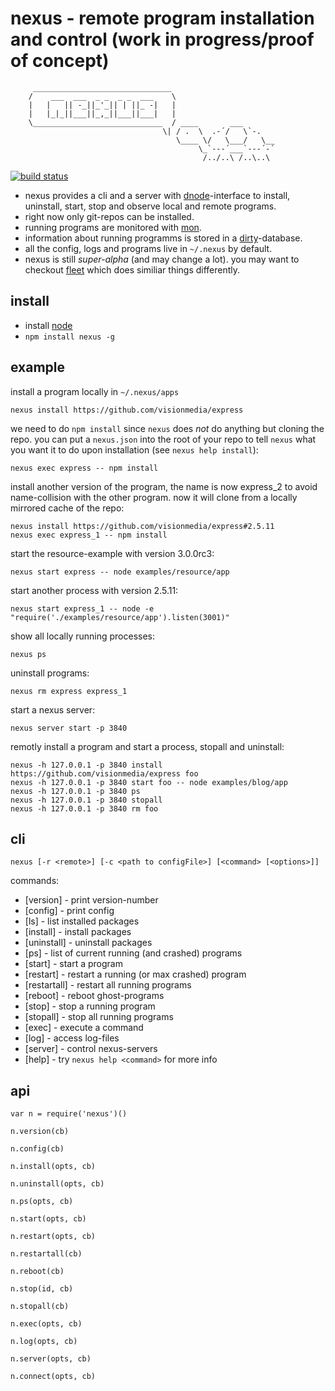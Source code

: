 # nexus - remote program installation and control (work in progress/proof of concept)

         _______________________________
        /    ___  ___  _ _  _ _  ___    \
        |   |   || -_||_'_|| | ||_ -|   |
        |   |_|_||___||_,_||___||___|   |
        \_____________________________  / ____       ___
                                      \| / .  \  .-´/   \`-.
                                         \____ \/   \___/   \__
                                              \_`---´___`---´-´
                                               /../..\ /..\..\

[![build status](https://secure.travis-ci.org/guybrush/nexus.png)](http://travis-ci.org/guybrush/nexus)

* nexus provides a cli and a server with [dnode]-interface to install,
  uninstall, start, stop and observe local and remote programs.
* right now only git-repos can be installed.
* running programs are monitored with [mon].
* information about running programms is stored in a [dirty]-database.
* all the config, logs and programs live in `~/.nexus` by default.
* nexus is still *super-alpha* (and may change a lot). you may want to 
  checkout [fleet] which does similiar things differently.

[node]: http://nodejs.org
[dnode]: https://github.com/substack/dnode
[mon]: https://github.com/visionmedia/mon
[dirty]: https://github.com/felixge/node-dirty
[fleet]: https://github.com/substack/fleet

## install

* install [node]
* `npm install nexus -g`

## example

install a program locally in `~/.nexus/apps`

    nexus install https://github.com/visionmedia/express
   
we need to do `npm install` since `nexus` does *not* do anything but cloning
the repo. you can put a `nexus.json` into the root of your repo to tell `nexus`
what you want it to do upon installation (see `nexus help install`):
    
    nexus exec express -- npm install
    
install another version of the program, the name is now express_2 to avoid 
name-collision with the other program. now it will clone from a locally 
mirrored cache of the repo:
   
    nexus install https://github.com/visionmedia/express#2.5.11
    nexus exec express_1 -- npm install
 
start the resource-example with version 3.0.0rc3:

    nexus start express -- node examples/resource/app

start another process with version 2.5.11:
    
    nexus start express_1 -- node -e "require('./examples/resource/app').listen(3001)"

show all locally running processes:    

    nexus ps
    
uninstall programs:

    nexus rm express express_1
    
start a nexus server:

    nexus server start -p 3840
    
remotly install a program and start a process, stopall and uninstall:

    nexus -h 127.0.0.1 -p 3840 install https://github.com/visionmedia/express foo
    nexus -h 127.0.0.1 -p 3840 start foo -- node examples/blog/app
    nexus -h 127.0.0.1 -p 3840 ps
    nexus -h 127.0.0.1 -p 3840 stopall
    nexus -h 127.0.0.1 -p 3840 rm foo

## cli

    nexus [-r <remote>] [-c <path to configFile>] [<command> [<options>]]

commands:

* [version] - print version-number
* [config] - print config
* [ls] - list installed packages
* [install] - install packages
* [uninstall] - uninstall packages
* [ps] - list of current running (and crashed) programs
* [start] - start a program
* [restart] - restart a running (or max crashed) program
* [restartall] - restart all running programs
* [reboot] - reboot ghost-programs
* [stop] - stop a running program
* [stopall] - stop all running programs
* [exec] - execute a command
* [log] - access log-files
* [server] - control nexus-servers
* [help] - try `nexus help <command>` for more info

## api

```
var n = require('nexus')()

n.version(cb)

n.config(cb)

n.install(opts, cb)

n.uninstall(opts, cb)

n.ps(opts, cb)

n.start(opts, cb)

n.restart(opts, cb)

n.restartall(cb)

n.reboot(cb)

n.stop(id, cb)

n.stopall(cb)

n.exec(opts, cb)

n.log(opts, cb)

n.server(opts, cb)

n.connect(opts, cb)
```

